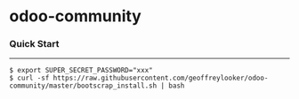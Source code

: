 odoo-community  
=====     
  
### Quick Start  
----------------  
    $ export SUPER_SECRET_PASSWORD="xxx"
    $ curl -sf https://raw.githubusercontent.com/geoffreylooker/odoo-community/master/bootscrap_install.sh | bash
 
 
